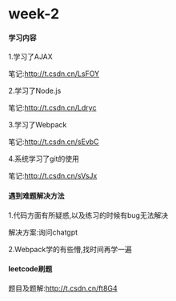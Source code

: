 # week-2

#### 学习内容

1.学习了AJAX

笔记:http://t.csdn.cn/LsFOY

2.学习了Node.js

笔记:http://t.csdn.cn/Ldryc

3.学习了Webpack

笔记:http://t.csdn.cn/sEvbC

4.系统学习了git的使用

笔记:http://t.csdn.cn/sVsJx

#### 遇到难题解决方法

1.代码方面有所疑惑,以及练习的时候有bug无法解决

解决方案:询问chatgpt

2.Webpack学的有些懵,找时间再学一遍

#### leetcode刷题

题目及题解:http://t.csdn.cn/ft8G4
